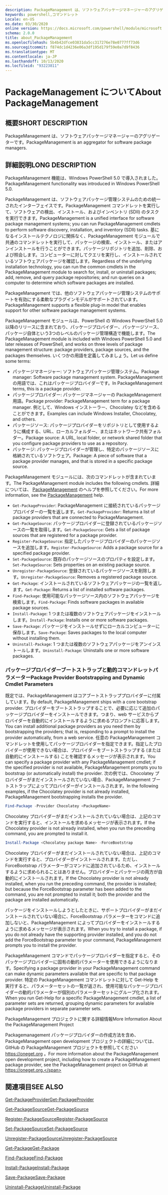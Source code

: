 ```yaml
---
description: PackageManagement は、ソフトウェアパッケージマネージャーのアグリゲーターです。
keywords: powershell,コマンドレット
Locale: en-US
ms.date: 03/30/2020
online version: https://docs.microsoft.com/powershell/module/microsoft.powershell.core/about/about_packagemanagement?view=powershell-7&WT.mc_id=ps-gethelp
schema: 2.0.0
title: about_PackageManagement
ms.openlocfilehash: 5b4b42dfce03831da5cc317276e78e0777ff73d6
ms.sourcegitcommit: f874dc1d4236e06a3df195d179f59e0a7d9f8436
ms.translationtype: MT
ms.contentlocale: ja-JP
ms.lasthandoff: 10/13/2020
ms.locfileid: "93223811"
---
```

# <a name="about-packagemanagement"></a><span data-ttu-id="6b531-104">PackageManagement について</span><span class="sxs-lookup"><span data-stu-id="6b531-104">About PackageManagement</span></span>

## <a name="short-description"></a><span data-ttu-id="6b531-105">概要</span><span class="sxs-lookup"><span data-stu-id="6b531-105">SHORT DESCRIPTION</span></span>
<span data-ttu-id="6b531-106">PackageManagement は、ソフトウェアパッケージマネージャーのアグリゲーターです。</span><span class="sxs-lookup"><span data-stu-id="6b531-106">PackageManagement is an aggregator for software package managers.</span></span>

## <a name="long-description"></a><span data-ttu-id="6b531-107">詳細説明</span><span class="sxs-lookup"><span data-stu-id="6b531-107">LONG DESCRIPTION</span></span>

<span data-ttu-id="6b531-108">PackageManagement 機能は、Windows PowerShell 5.0 で導入されました。</span><span class="sxs-lookup"><span data-stu-id="6b531-108">PackageManagement functionality was introduced in Windows PowerShell 5.0.</span></span>

<span data-ttu-id="6b531-109">PackageManagement は、ソフトウェアパッケージ管理システムのための統一されたインターフェイスです。PackageManagement コマンドレットを実行して、ソフトウェアの検出、インストール、およびインベントリ (SDII) のタスクを実行できます。</span><span class="sxs-lookup"><span data-stu-id="6b531-109">PackageManagement is a unified interface for software package management systems; you can run PackageManagement cmdlets to perform software discovery, installation, and inventory (SDII) tasks.</span></span> <span data-ttu-id="6b531-110">基になるインストールテクノロジに関係なく、PackageManagement モジュールで共通のコマンドレットを実行して、パッケージの検索、インストール、またはアンインストールを行うことができます。パッケージリポジトリを追加、削除、および照会します。コンピューターに対してクエリを実行し、インストールされているソフトウェアパッケージを確認します。</span><span class="sxs-lookup"><span data-stu-id="6b531-110">Regardless of the underlying installation technology, you can run the common cmdlets in the PackageManagement module to search for, install, or uninstall packages; add, remove, and query package repositories; and run queries on a computer to determine which software packages are installed.</span></span>

<span data-ttu-id="6b531-111">PackageManagement では、他のソフトウェアパッケージ管理システムのサポートを有効にする柔軟なプラグインモデルがサポートされています。</span><span class="sxs-lookup"><span data-stu-id="6b531-111">PackageManagement supports a flexible plug-in model that enables support for other software package management systems.</span></span>

<span data-ttu-id="6b531-112">PackageManagement モジュールは、PowerShell の Windows PowerShell 5.0 以降のリリースに含まれており、パッケージプロバイダー、パッケージソース、パッケージ自体という3つのレベルのパッケージ管理構造で機能します。</span><span class="sxs-lookup"><span data-stu-id="6b531-112">The PackageManagement module is included with Windows PowerShell 5.0 and later releases of PowerShell, and works on three levels of package management structure: package providers, package sources, and the packages themselves.</span></span> <span data-ttu-id="6b531-113">いくつかの用語を定義してみましょう。</span><span class="sxs-lookup"><span data-stu-id="6b531-113">Let us define some terms:</span></span>

- <span data-ttu-id="6b531-114">パッケージマネージャー: ソフトウェアパッケージ管理システム。</span><span class="sxs-lookup"><span data-stu-id="6b531-114">Package manager: Software package management system.</span></span> <span data-ttu-id="6b531-115">PackageManagement の用語では、これはパッケージプロバイダーです。</span><span class="sxs-lookup"><span data-stu-id="6b531-115">In PackageManagement terms, this is a package provider.</span></span>
- <span data-ttu-id="6b531-116">パッケージプロバイダー: パッケージマネージャーの PackageManagement 用語。</span><span class="sxs-lookup"><span data-stu-id="6b531-116">Package provider: PackageManagement term for a package manager.</span></span> <span data-ttu-id="6b531-117">例として、Windows インストーラー、Chocolatey などを含めることができます。</span><span class="sxs-lookup"><span data-stu-id="6b531-117">Examples can include Windows Installer, Chocolatey, and others.</span></span>
- <span data-ttu-id="6b531-118">パッケージソース: パッケージプロバイダーをリポジトリとして使用するように構成する、URL、ローカルフォルダー、またはネットワーク共有フォルダー。</span><span class="sxs-lookup"><span data-stu-id="6b531-118">Package source: A URL, local folder, or network shared folder that you configure package providers to use as a repository.</span></span>
- <span data-ttu-id="6b531-119">パッケージ: パッケージプロバイダーが管理し、特定のパッケージソースに格納されているソフトウェア。</span><span class="sxs-lookup"><span data-stu-id="6b531-119">Package: A piece of software that a package provider manages, and that is stored in a specific package source.</span></span>

<span data-ttu-id="6b531-120">PackageManagement モジュールには、次のコマンドレットが含まれています。</span><span class="sxs-lookup"><span data-stu-id="6b531-120">The PackageManagement module includes the following cmdlets.</span></span> <span data-ttu-id="6b531-121">詳細については、 [PackageManagement](/powershell/module/packagemanagement) のヘルプを参照してください。</span><span class="sxs-lookup"><span data-stu-id="6b531-121">For more information, see the [PackageManagement](/powershell/module/packagemanagement) help.</span></span>

- <span data-ttu-id="6b531-122">`Get-PackageProvider`: PackageManagement に接続されているパッケージプロバイダーの一覧を返します。</span><span class="sxs-lookup"><span data-stu-id="6b531-122">`Get-PackageProvider`: Returns a list of package providers that are  connected to PackageManagement.</span></span>
- <span data-ttu-id="6b531-123">`Get-PackageSource`: パッケージプロバイダーに登録されているパッケージソースの一覧を取得します。</span><span class="sxs-lookup"><span data-stu-id="6b531-123">`Get-PackageSource`: Gets a list of package sources that are registered for a package provider.</span></span>
- <span data-ttu-id="6b531-124">`Register-PackageSource`: 指定したパッケージプロバイダーのパッケージソースを追加します。</span><span class="sxs-lookup"><span data-stu-id="6b531-124">`Register-PackageSource`: Adds a package source for a specified package provider.</span></span>
- <span data-ttu-id="6b531-125">`Set-PackageSource`: 既存のパッケージソースのプロパティを設定します。</span><span class="sxs-lookup"><span data-stu-id="6b531-125">`Set-PackageSource`: Sets properties on an existing package source.</span></span>
- <span data-ttu-id="6b531-126">`Unregister-PackageSource`: 登録されているパッケージソースを削除します。</span><span class="sxs-lookup"><span data-stu-id="6b531-126">`Unregister-PackageSource`: Removes a registered package source.</span></span>
- <span data-ttu-id="6b531-127">`Get-Package`: インストールされているソフトウェアパッケージの一覧を返します。</span><span class="sxs-lookup"><span data-stu-id="6b531-127">`Get-Package`: Returns a list of installed software packages.</span></span>
- <span data-ttu-id="6b531-128">`Find-Package`: 使用可能なパッケージソース内のソフトウェアパッケージを検索します。</span><span class="sxs-lookup"><span data-stu-id="6b531-128">`Find-Package`: Finds software packages in available package sources.</span></span>
- <span data-ttu-id="6b531-129">`Install-Package`: 1 つまたは複数のソフトウェアパッケージをインストールします。</span><span class="sxs-lookup"><span data-stu-id="6b531-129">`Install-Package`: Installs one or more software packages.</span></span>
- <span data-ttu-id="6b531-130">`Save-Package`: パッケージをインストールせずにローカルコンピューターに保存します。</span><span class="sxs-lookup"><span data-stu-id="6b531-130">`Save-Package`: Saves packages to the local computer without installing them.</span></span>
- <span data-ttu-id="6b531-131">`Uninstall-Package`: 1 つまたは複数のソフトウェアパッケージをアンインストールします。</span><span class="sxs-lookup"><span data-stu-id="6b531-131">`Uninstall-Package`: Uninstalls one or more software packages.</span></span>

### <a name="package-provider-bootstrapping-and-dynamic-cmdlet-parameters"></a><span data-ttu-id="6b531-132">パッケージプロバイダーブートストラップと動的コマンドレットパラメーター</span><span class="sxs-lookup"><span data-stu-id="6b531-132">Package Provider Bootstrapping and Dynamic Cmdlet Parameters</span></span>

<span data-ttu-id="6b531-133">既定では、PackageManagement はコアブートストラッププロバイダーに付属しています。</span><span class="sxs-lookup"><span data-stu-id="6b531-133">By default, PackageManagement ships with a core bootstrap provider.</span></span> <span data-ttu-id="6b531-134">プロバイダーをブートストラップすることで、必要に応じて追加のパッケージプロバイダーをインストールできます。つまり、web サービスからプロバイダーを自動的にインストールするように求めるプロンプトに応答します。</span><span class="sxs-lookup"><span data-stu-id="6b531-134">You can install additional package providers as you need them by bootstrapping the providers; that is, responding to a prompt to install the provider automatically, from a web service.</span></span> <span data-ttu-id="6b531-135">任意の PackageManagement コマンドレットを使用してパッケージプロバイダーを指定できます。指定したプロバイダーが使用できない場合は、プロバイダーをブートストラップする (または自動的にインストールする) ことを確認するメッセージが表示されます。</span><span class="sxs-lookup"><span data-stu-id="6b531-135">You can specify a package provider with any PackageManagement cmdlet; if the specified provider is not available, PackageManagement prompts you to bootstrap (or automatically install) the provider.</span></span> <span data-ttu-id="6b531-136">次の例では、Chocolatey プロバイダーがまだインストールされていない場合、PackageManagement ブートストラップによってプロバイダーがインストールされます。</span><span class="sxs-lookup"><span data-stu-id="6b531-136">In the following examples, if the Chocolatey provider is not already installed, PackageManagement bootstrapping installs the provider.</span></span>

```powershell
Find-Package -Provider Chocolatey <PackageName>
```

<span data-ttu-id="6b531-137">Chocolatey プロバイダーがまだインストールされていない場合は、上記のコマンドを実行すると、インストールを求めるメッセージが表示されます。</span><span class="sxs-lookup"><span data-stu-id="6b531-137">If the Chocolatey provider is not already installed, when you run the preceding command, you are prompted to install it.</span></span>

```powershell
Install-Package <Chocolatey package Name> -ForceBootstrap
```

<span data-ttu-id="6b531-138">Chocolatey プロバイダーがまだインストールされていない場合は、上記のコマンドを実行すると、プロバイダーがインストールされます。ただし、ForceBootstrap パラメーターがコマンドに追加されているため、インストールするように求められることはありません。プロバイダーとパッケージの両方が自動的にインストールされます。</span><span class="sxs-lookup"><span data-stu-id="6b531-138">If the Chocolatey provider is not already installed, when you run the preceding command, the provider is installed; but because the ForceBootstrap parameter has been added to the command, you are not prompted to install it; both the provider and the package are installed automatically.</span></span>

<span data-ttu-id="6b531-139">パッケージをインストールしようとしたときに、サポートプロバイダーがまだインストールされていない場合に、ForceBootstrap パラメーターをコマンドに追加しないと、PackageManagement によってプロバイダーをインストールするように求めるメッセージが表示されます。</span><span class="sxs-lookup"><span data-stu-id="6b531-139">When you try to install a package, if you do not already have the supporting provider installed, and you do not add the ForceBootstrap parameter to your command, PackageManagement prompts you to install the provider.</span></span>

<span data-ttu-id="6b531-140">PackageManagement コマンドでパッケージプロバイダーを指定すると、そのパッケージプロバイダーに固有の動的パラメーターを使用できるようになります。</span><span class="sxs-lookup"><span data-stu-id="6b531-140">Specifying a package provider in your PackageManagement command can make dynamic parameters available that are specific to that package provider.</span></span> <span data-ttu-id="6b531-141">特定の PackageManagement コマンドレットに対して Get-Help を実行すると、パラメーターセットの一覧が返され、使用可能なパッケージプロバイダーの動的パラメーターが個別のパラメーターセットにグループ化されます。</span><span class="sxs-lookup"><span data-stu-id="6b531-141">When you run Get-Help for a specific PackageManagement cmdlet, a list of parameter sets are returned, grouping dynamic parameters for available package providers in separate parameter sets.</span></span>

<span data-ttu-id="6b531-142">PackageManagement プロジェクトに関する詳細情報</span><span class="sxs-lookup"><span data-stu-id="6b531-142">More Information About the PackageManagement Project</span></span>

<span data-ttu-id="6b531-143">Packagemanagement パッケージプロバイダーの作成方法を含め、PackageManagement open development プロジェクトの詳細については、GitHub の PackageManagement プロジェクトを参照してください https://oneget.org 。</span><span class="sxs-lookup"><span data-stu-id="6b531-143">For more information about the PackageManagement open development project, including how to create a PackageManagement package provider, see the PackageManagement project on GitHub at https://oneget.org.</span></span>

## <a name="see-also"></a><span data-ttu-id="6b531-144">関連項目</span><span class="sxs-lookup"><span data-stu-id="6b531-144">SEE ALSO</span></span>

[<span data-ttu-id="6b531-145">Get-PackageProvider</span><span class="sxs-lookup"><span data-stu-id="6b531-145">Get-PackageProvider</span></span>](xref:PackageManagement.Get-PackageProvider)

[<span data-ttu-id="6b531-146">Get-PackageSource</span><span class="sxs-lookup"><span data-stu-id="6b531-146">Get-PackageSource</span></span>](xref:PackageManagement.Get-PackageSource)

[<span data-ttu-id="6b531-147">Register-PackageSource</span><span class="sxs-lookup"><span data-stu-id="6b531-147">Register-PackageSource</span></span>](xref:PackageManagement.Register-PackageSource)

[<span data-ttu-id="6b531-148">Set-PackageSource</span><span class="sxs-lookup"><span data-stu-id="6b531-148">Set-PackageSource</span></span>](xref:PackageManagement.Set-PackageSource)

[<span data-ttu-id="6b531-149">Unregister-PackageSource</span><span class="sxs-lookup"><span data-stu-id="6b531-149">Unregister-PackageSource</span></span>](xref:PackageManagement.Unregister-PackageSource)

[<span data-ttu-id="6b531-150">Get-Package</span><span class="sxs-lookup"><span data-stu-id="6b531-150">Get-Package</span></span>](xref:PackageManagement.Get-Package)

[<span data-ttu-id="6b531-151">Find-Package</span><span class="sxs-lookup"><span data-stu-id="6b531-151">Find-Package</span></span>](xref:PackageManagement.Find-Package)

[<span data-ttu-id="6b531-152">Install-Package</span><span class="sxs-lookup"><span data-stu-id="6b531-152">Install-Package</span></span>](xref:PackageManagement.Install-Package)

[<span data-ttu-id="6b531-153">Save-Package</span><span class="sxs-lookup"><span data-stu-id="6b531-153">Save-Package</span></span>](xref:PackageManagement.Save-Package)

[<span data-ttu-id="6b531-154">Uninstall-Package</span><span class="sxs-lookup"><span data-stu-id="6b531-154">Uninstall-Package</span></span>](xref:PackageManagement.Uninstall-Package)
